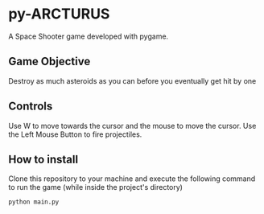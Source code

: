 # py-ARCTURUS
A Space Shooter game developed with pygame.

## Game Objective
Destroy as much asteroids as you can before you eventually get hit by one

## Controls
Use W to move towards the cursor and the mouse to move the cursor.
Use the Left Mouse Button to fire projectiles.

## How to install
Clone this repository to your machine and execute the following command to run the game (while inside the project's directory)
```bash
python main.py
```
